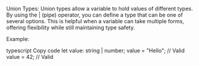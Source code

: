 Union Types:
Union types allow a variable to hold values of different types. By using the | (pipe) operator, you can define a type that can be one of several options. This is helpful when a variable can take multiple forms, offering flexibility while still maintaining type safety.

Example:

typescript
Copy code
let value: string | number;
value = "Hello"; // Valid
value = 42; // Valid